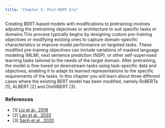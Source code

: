 ```yaml
---
title: "Chapter 5: Post-BERT Era"
---
```

Creating BERT-based models with modifications to pretraining involves adjusting the pretraining objectives or architecture to suit specific tasks or domains.This process typically begins by designing custom pre-training objectives or modifying existing ones to capture domain-specific characteristics or improve model performance on targeted tasks. These modified pre-training objectives can include variations of masked language modeling (MLM), next sentence prediction (NSP), or other self-supervised learning tasks tailored to the needs of the target domain. After pretraining, the model is fine-tuned on downstream tasks using task-specific data and objectives, enabling it to adapt its learned representations to the specific requirements of the tasks. In this chapter you will learn about three different cases where the existing BERT model has been modified, namely RoBERTa [1], ALBERT [2] and DistillBERT [3].

<!--more-->

### References 

- [1] [Liu et al., 2019](https://arxiv.org/abs/1907.11692)
- [2] [Lan et al., 2020](https://arxiv.org/abs/1909.11942)
- [3] [Sanh et al., 2020](https://arxiv.org/abs/1910.01108)

